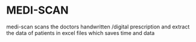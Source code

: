 # MEDI-SCAN
medi-scan scans the doctors handwritten /digital prescription and extract the data of patients in excel files which saves time and data 
